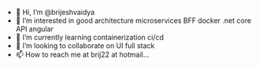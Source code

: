 - 👋 Hi, I’m @brijeshvaidya
- 👀 I’m interested in good architecture microservices BFF docker .net core API angular
- 🌱 I’m currently learning containerization ci/cd 
- 💞️ I’m looking to collaborate on UI full stack
- 📫 How to reach me at brij22 at hotmail...

<!---
brijeshvaidya/brijeshvaidya is a ✨ special ✨ repository because its `README.md` (this file) appears on your GitHub profile.
You can click the Preview link to take a look at your changes.
--->
